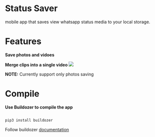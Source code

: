 # Status Saver

mobile app that saves view whatsapp status media to your local storage.

# Features

**Save photos and vidoes**

**Merge clips into a single video** [<img src="https://img.shields.io/badge/under construction-blue.svg?logo=LOGO">]()

**NOTE:** Currently support only photos saving

# Compile

**Use Buildozer to compile the app**

```bash

pip3 install buildozer

```

<p align="left"> Follow buildozer <a href="https://buildozer.readthedocs.io/en/latest/">documentation </a>
